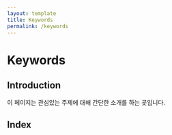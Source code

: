 ```yaml
---
layout: template
title: Keywords
permalink: /keywords
---
```

# Keywords
## Introduction
이 페이지는 관심있는 주제에 대해 간단한 소개를 하는 곳입니다.
## Index